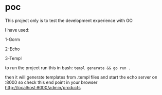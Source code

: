 # poc
This project only is to test the development experience with GO

I have used:

1-Gorm

2-Echo

3-Templ


to run the project run this in bash:
`templ generate && go run . `


then it will generate templates from .templ files and start the echo server on :8000
so check this end point in your browser
[http://localhost:8000/admin/products](http://localhost:8000/admin/products)

